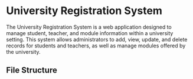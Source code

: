 # University Registration System

The University Registration System is a web application designed to manage student, teacher, and module information within a university setting. This system allows administrators to add, view, update, and delete records for students and teachers, as well as manage modules offered by the university.

## File Structure


